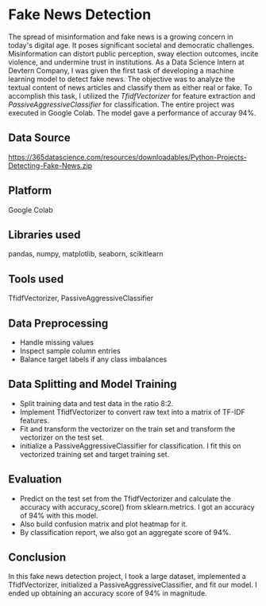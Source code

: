 
# Fake News Detection #

The spread of misinformation and fake news is a growing concern in today's digital age. It poses significant societal and democratic challenges. Misinformation can distort public perception, sway election outcomes, incite violence, and undermine trust in institutions. As a Data Science Intern at Devtern Company, I was given the first task of developing a machine learning model to detect fake news. The objective was to analyze the textual content of news articles and classify them as either real or fake. To accomplish this task, I utilized the _TfidfVectorizer_ for feature extraction and _PassiveAggressiveClassifier_ for classification. The entire project was executed in Google Colab. The model gave a performance of accuray 94%.

## Data Source
https://365datascience.com/resources/downloadables/Python-Projects-Detecting-Fake-News.zip

## Platform 
Google Colab

## Libraries used
pandas, numpy, matplotlib, seaborn, scikitlearn

## Tools used
TfidfVectorizer, PassiveAggressiveClassifier

## Data Preprocessing
*	Handle missing values
*	Inspect sample column entries
*	Balance target labels if any class imbalances

## Data Splitting and Model Training
*	Split training data and test data in the ratio 8:2.
*	Implement TfidfVectorizer to convert raw text into a matrix of TF-IDF features. 
*	Fit and transform the vectorizer on the train set and transform the vectorizer on the test set.
*	initialize a PassiveAggressiveClassifier for classification. I fit this on vectorized training set and target training set.

## Evaluation
*	Predict on the test set from the TfidfVectorizer and calculate the accuracy with accuracy_score() from sklearn.metrics. I got an accuracy of 94% with this model.
*	Also build confusion matrix and plot heatmap for it.
*	By classification report, we also got an aggregate score of 94%.

## Conclusion
In this fake news detection project, I took a large dataset, implemented a TfidfVectorizer, initialized a PassiveAggressiveClassifier, and fit our model. I ended up obtaining an accuracy score of 94% in magnitude.



